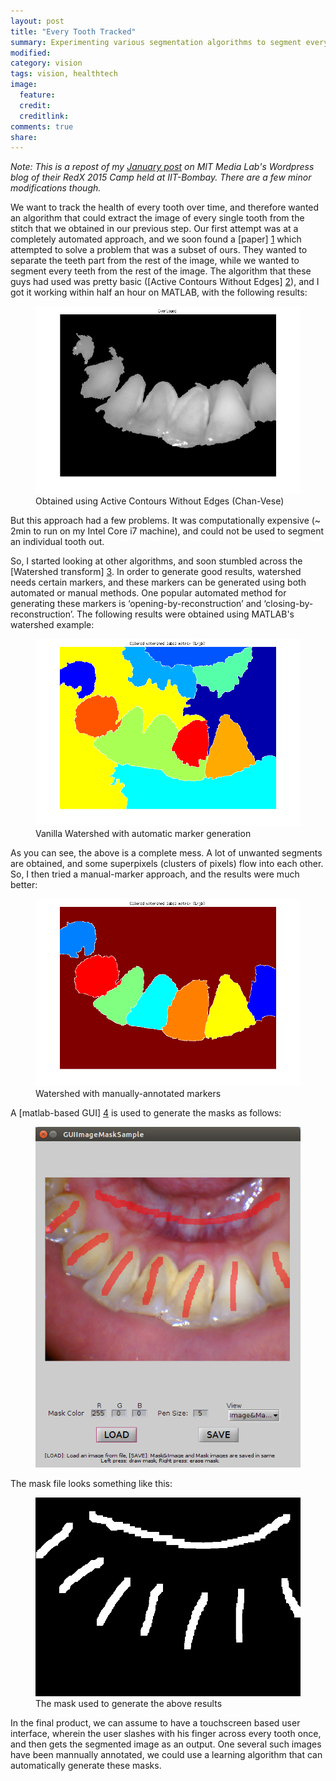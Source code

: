 ```yaml
---
layout: post
title: "Every Tooth Tracked"
summary: Experimenting various segmentation algorithms to segment every tooth from an intraoral image. 
modified:
category: vision
tags: vision, healthtech
image:
  feature: 
  credit: 
  creditlink: 
comments: true
share: 
---
```


*Note: This is a repost of my [January post](https://mitredxcampjan2015.wordpress.com/2015/01/30/dental-imaging-project-every-tooth-tracked/) on MIT Media Lab's Wordpress blog of their RedX 2015 Camp held at IIT-Bombay. There are a few minor modifications though.*

We want to track the health of every tooth over time, and therefore wanted an algorithm that could extract the image of every single tooth from the stitch that we obtained in our previous step. Our first attempt was at a completely automated approach, and we soon found a [paper] [1] which attempted to solve a problem that was a subset of ours. They wanted to separate the teeth part from the rest of the image, while we wanted to segment every teeth from the rest of the image. The algorithm that these guys had used was pretty basic ([Active Contours Without Edges] [2]), and I got it working within half an hour on MATLAB, with the following results:

<figure>
	<img src="/images/dental/3k_with_removal.png">
	<figcaption>Obtained using Active Contours Without Edges (Chan-Vese)</figcaption>
</figure>


But this approach had a few problems. It was computationally expensive (~ 2min to run on my Intel Core i7 machine), and could not be used to segment an individual tooth out.

So, I started looking at other algorithms, and soon stumbled across the [Watershed transform] [3]. In order to generate good results, watershed needs certain markers, and these markers can be generated using both automated or manual methods. One popular automated method for generating these markers is ‘opening-by-reconstruction’ and ‘closing-by-reconstruction’. The following results were obtained using MATLAB's watershed example:

<figure>
	<img src="/images/dental/49_seg_man.png">
	<figcaption>Vanilla Watershed with automatic marker generation</figcaption>
</figure>

As you can see, the above is a complete mess. A lot of unwanted segments are obtained, and some superpixels (clusters of pixels) flow into each other.
So, I then tried a manual-marker approach, and the results were much better:

<figure>
	<img src="/images/dental/49_final.png">
	<figcaption>Watershed with manually-annotated markers</figcaption>
</figure>


A [matlab-based GUI] [4] is used to generate the masks as follows:
<figure>
	<img src="/images/dental/gui_marker.png">
</figure>


The mask file looks something like this:
<figure>
	<img src="/images/dental/49_msk.png">
	<figcaption>The mask used to generate the above results</figcaption>
</figure>


In the final product, we can assume to have a touchscreen based user interface, wherein the user slashes with his finger across every tooth once, and then gets the segmented image as an output. One several such images have been mannually annotated, we could use a learning algorithm that can automatically generate these masks.

[1]: http://ieeexplore.ieee.org/stamp/stamp.jsp?arnumber=6482414&tag=1
[2]: http://cdanup.com/10.1.1.2.1828.pdf
[3]: http://www.cs.rug.nl/~roe/publications/parwshed.pdf
[4]: http://www.mathworks.com/matlabcentral/fileexchange/44469-gui-image-mask-sample